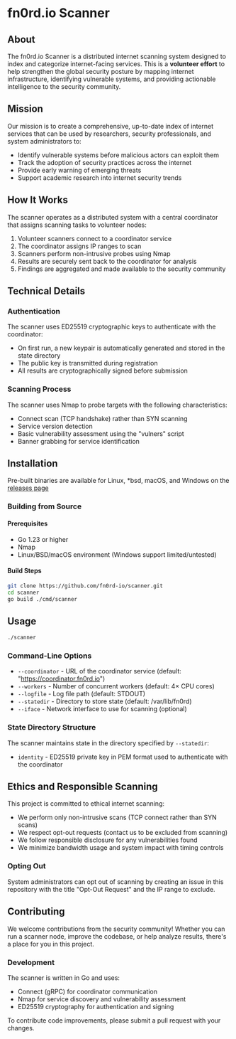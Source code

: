 # fn0rd.io Scanner

## About

The fn0rd.io Scanner is a distributed internet scanning system designed to index and categorize internet-facing services. This is a **volunteer effort** to help strengthen the global security posture by mapping internet infrastructure, identifying vulnerable systems, and providing actionable intelligence to the security community.

## Mission

Our mission is to create a comprehensive, up-to-date index of internet services that can be used by researchers, security professionals, and system administrators to:

- Identify vulnerable systems before malicious actors can exploit them
- Track the adoption of security practices across the internet
- Provide early warning of emerging threats
- Support academic research into internet security trends

## How It Works

The scanner operates as a distributed system with a central coordinator that assigns scanning tasks to volunteer nodes:

1. Volunteer scanners connect to a coordinator service
2. The coordinator assigns IP ranges to scan
3. Scanners perform non-intrusive probes using Nmap
4. Results are securely sent back to the coordinator for analysis
5. Findings are aggregated and made available to the security community

## Technical Details

### Authentication

The scanner uses ED25519 cryptographic keys to authenticate with the coordinator:
- On first run, a new keypair is automatically generated and stored in the state directory
- The public key is transmitted during registration
- All results are cryptographically signed before submission

### Scanning Process

The scanner uses Nmap to probe targets with the following characteristics:
- Connect scan (TCP handshake) rather than SYN scanning
- Service version detection
- Basic vulnerability assessment using the "vulners" script
- Banner grabbing for service identification

## Installation

Pre-built binaries are available for Linux, *bsd, macOS, and Windows on the [releases page](https://github.com/fn0rd-io/scanner/releases)

### Building from Source

#### Prerequisites

- Go 1.23 or higher
- Nmap
- Linux/BSD/macOS environment (Windows support limited/untested)

#### Build Steps

```bash
git clone https://github.com/fn0rd-io/scanner.git
cd scanner
go build ./cmd/scanner
```

## Usage

```bash
./scanner
```

### Command-Line Options

- `--coordinator` - URL of the coordinator service (default: "https://coordinator.fn0rd.io")
- `--workers` - Number of concurrent workers (default: 4× CPU cores)
- `--logfile` - Log file path (default: STDOUT)
- `--statedir` - Directory to store state (default: /var/lib/fn0rd)
- `--iface` - Network interface to use for scanning (optional)

### State Directory Structure

The scanner maintains state in the directory specified by `--statedir`:

- `identity` - ED25519 private key in PEM format used to authenticate with the coordinator

## Ethics and Responsible Scanning

This project is committed to ethical internet scanning:

- We perform only non-intrusive scans (TCP connect rather than SYN scans)
- We respect opt-out requests (contact us to be excluded from scanning)
- We follow responsible disclosure for any vulnerabilities found
- We minimize bandwidth usage and system impact with timing controls

### Opting Out

System administrators can opt out of scanning by creating an issue in this repository with the title "Opt-Out Request" and the IP range to exclude.

## Contributing
We welcome contributions from the security community! Whether you can run a scanner node, improve the codebase, or help analyze results, there's a place for you in this project.

### Development

The scanner is written in Go and uses:

- Connect (gRPC) for coordinator communication
- Nmap for service discovery and vulnerability assessment
- ED25519 cryptography for authentication and signing

To contribute code improvements, please submit a pull request with your changes. 
